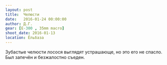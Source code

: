 ```yaml
---
layout: post
title:  Челюсти
date:   2016-01-24 00:00:00
author: Д.Г.
gear: [E-300 , 35mm macro]
shoot_date: 2016-01-13
location: Ёльбаза
---
```


Зубастые челюсти лосося выглядят устрашающе, но это его не спасло. Был запечён и безжалостно съеден.
